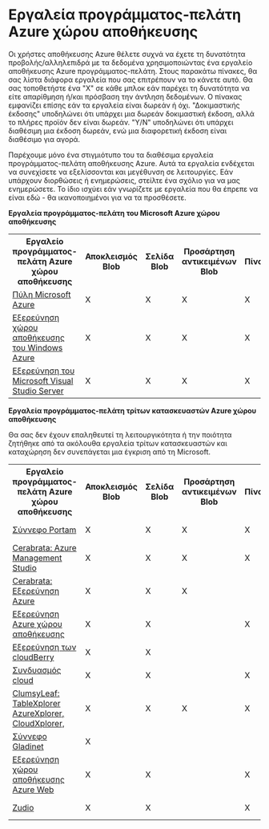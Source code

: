 <properties
    pageTitle="Εργαλεία προγράμματος-πελάτη Azure αποθήκευσης | Microsoft Azure"
    description="Μια λίστα με εργαλεία που σας επιτρέπουν να προβολή/αλληλεπιδρούν με τα δεδομένα σας χώρο αποθήκευσης Azure."
    services="storage"
    documentationCenter=""
    authors="micurd"
    manager="jahogg"
    editor="tysonn"/>

<tags
    ms.service="storage"
    ms.workload="storage"
    ms.tgt_pltfrm="na"
    ms.devlang="na"
    ms.topic="article"
    ms.date="10/18/2016"
    ms.author="micurd"/>

# <a name="azure-storage-client-tools"></a>Εργαλεία προγράμματος-πελάτη Azure χώρου αποθήκευσης

Οι χρήστες αποθήκευσης Azure θέλετε συχνά να έχετε τη δυνατότητα προβολής/αλληλεπιδρά με τα δεδομένα χρησιμοποιώντας ένα εργαλείο αποθήκευσης Azure προγράμματος-πελάτη. Στους παρακάτω πίνακες, θα σας λίστα διάφορα εργαλεία που σας επιτρέπουν να το κάνετε αυτό. Θα σας τοποθετήστε ένα "X" σε κάθε μπλοκ εάν παρέχει τη δυνατότητα να είτε απαρίθμηση ή/και πρόσβαση την άντληση δεδομένων. Ο πίνακας εμφανίζει επίσης εάν τα εργαλεία είναι δωρεάν ή όχι. "Δοκιμαστικής έκδοσης" υποδηλώνει ότι υπάρχει μια δωρεάν δοκιμαστική έκδοση, αλλά το πλήρες προϊόν δεν είναι δωρεάν. "Y/N" υποδηλώνει ότι υπάρχει διαθέσιμη μια έκδοση δωρεάν, ενώ μια διαφορετική έκδοση είναι διαθέσιμο για αγορά.

Παρέχουμε μόνο ένα στιγμιότυπο του τα διαθέσιμα εργαλεία προγράμματος-πελάτη αποθήκευσης Azure. Αυτά τα εργαλεία ενδέχεται να συνεχίσετε να εξελίσσονται και μεγέθυνση σε λειτουργίες. Εάν υπάρχουν διορθώσεις ή ενημερώσεις, στείλτε ένα σχόλιο για να μας ενημερώσετε. Το ίδιο ισχύει εάν γνωρίζετε με εργαλεία που θα έπρεπε να είναι εδώ - θα ικανοποιημένοι για να τα προσθέσετε.

**Εργαλεία προγράμματος-πελάτη του Microsoft Azure χώρου αποθήκευσης**

<table>
  <tr>
    <th rowspan="2">Εργαλείο προγράμματος-πελάτη Azure χώρου αποθήκευσης</th>
    <th rowspan="2">Αποκλεισμός Blob</th>
    <th rowspan="2">Σελίδα Blob</th>
    <th rowspan="2">Προσάρτηση αντικειμένων Blob</th>
    <th rowspan="2">Πίνακες</th>
    <th rowspan="2">Ουρές</th>
    <th rowspan="2">Αρχεία</th>
    <th rowspan="2">Δωρεάν</th>
    <th colspan="4">Πλατφόρμα</th>
  </tr>
  <tr>
    <td>Web</td>
    <td>Windows</td>
    <td>OSX</td>
    <td>Linux</td>
  </tr>
  <tr>
    <td><a href="https://azure.microsoft.com/features/azure-portal/">Πύλη Microsoft Azure</a></td>
    <td>X</td>
    <td>X</td>
    <td>X</td>
    <td>X</td>
    <td>X</td>
    <td>X</td>
    <td>Y</td>
    <td>X</td>
    <td></td>
    <td></td>
    <td></td>
  </tr>
  <tr>
    <td><a href="http://storageexplorer.com/">Εξερεύνηση χώρου αποθήκευσης του Windows Azure</a></td>
    <td>X</td>
    <td>X</td>
    <td>X</td>
    <td>X</td>
    <td>X</td>
    <td>X</td>
    <td>Y</td>
    <td></td>
    <td>X</td>
    <td>X</td>
    <td>X</td>
  </tr>
  <tr>
    <td><a href="https://www.visualstudio.com/features/azure-tools-vs.aspx">Εξερεύνηση του Microsoft Visual Studio Server</a></td>
    <td>X</td>
    <td>X</td>
    <td>X</td>
    <td>X</td>
    <td>X</td>
    <td></td>
    <td>Y</td>
    <td></td>
    <td>X</td>
    <td></td>
    <td></td>
  </tr>
</table>

**Εργαλεία προγράμματος-πελάτη τρίτων κατασκευαστών Azure χώρου αποθήκευσης**

Θα σας δεν έχουν επαληθευτεί τη λειτουργικότητα ή την ποιότητα ζητήθηκε από τα ακόλουθα εργαλεία τρίτων κατασκευαστών και καταχώρηση δεν συνεπάγεται μια έγκριση από τη Microsoft.

<table>
  <tr>
    <th rowspan="2">Εργαλείο προγράμματος-πελάτη Azure χώρου αποθήκευσης</th>
    <th rowspan="2">Αποκλεισμός Blob</th>
    <th rowspan="2">Σελίδα Blob</th>
    <th rowspan="2">Προσάρτηση αντικειμένων Blob</th>
    <th rowspan="2">Πίνακες</th>
    <th rowspan="2">Ουρές</th>
    <th rowspan="2">Αρχεία</th>
    <th rowspan="2">Δωρεάν</th>
    <th colspan="4">Πλατφόρμα</th>
  </tr>
  <tr>
    <td>Web</td>
    <td>Windows</td>
    <td>OSX</td>
    <td>Linux</td>
  </tr>
  <tr>
    <td><a href="http://www.cloudportam.com/">Σύννεφο Portam</a></td>
    <td>X</td>
    <td>X</td>
    <td>X</td>
    <td>X</td>
    <td>X</td>
    <td>X</td>
    <td>Δοκιμαστική έκδοση</td>
    <td>X</td>
    <td></td>
    <td></td>
    <td></td>
  </tr>
  <tr>
    <td><a href="http://www.cerebrata.com/products/azure-management-studio/introduction">Cerabrata: Azure Management Studio</a></td>
    <td>X</td>
    <td>X</td>
    <td>X</td>
    <td>X</td>
    <td>X</td>
    <td>X</td>
    <td>Δοκιμαστική έκδοση</td>
    <td></td>
    <td>X</td>
    <td></td>
    <td></td>
  </tr>
  <tr>
    <td><a href="http://www.cerebrata.com/products/azure-explorer/introduction">Cerabrata: Εξερεύνηση Azure</a></td>
    <td>X</td>
    <td>X</td>
    <td>X</td>
    <td></td>
    <td></td>
    <td>X</td>
    <td>Y</td>
    <td></td>
    <td>X</td>
    <td></td>
    <td></td>
  </tr>
  <tr>
    <td><a href="http://azurestorageexplorer.codeplex.com/">Εξερεύνηση Azure χώρου αποθήκευσης</a></td>
    <td>X</td>
    <td>X</td>
    <td></td>
    <td>X</td>
    <td>X</td>
    <td></td>
    <td>Y</td>
    <td></td>
    <td>X</td>
    <td></td>
    <td></td>
  </tr>
  <tr>
    <td><a href="http://www.cloudberrylab.com/free-microsoft-azure-explorer.aspx">Εξερεύνηση των cloudBerry</a></td>
    <td>X</td>
    <td>X</td>
    <td></td>
    <td></td>
    <td></td>
    <td>X</td>
    <td>Y/N</td>
    <td></td>
    <td>X</td>
    <td></td>
    <td></td>
  </tr>
  <tr>
    <td><a href="http://www.gapotchenko.com/cloudcombine">Συνδυασμός cloud</a></td>
    <td>X</td>
    <td>X</td>
    <td></td>
    <td>X</td>
    <td>X</td>
    <td></td>
    <td>Δοκιμαστική έκδοση</td>
    <td></td>
    <td>X</td>
    <td></td>
    <td></td>
  </tr>
  <tr>
    <td><a href="http://clumsyleaf.com">ClumsyLeaf: TableXplorer AzureXplorer, CloudXplorer,</a></td>
    <td>X</td>
    <td>X</td>
    <td>X</td>
    <td>X</td>
    <td>X</td>
    <td>X</td>
    <td>Y</td>
    <td></td>
    <td>X</td>
    <td></td>
    <td></td>
  </tr>
  <tr>
    <td><a href="http://www.gladinet.com/Azure-Storage/index.htm">Σύννεφο Gladinet</a></td>
    <td>X</td>
    <td></td>
    <td></td>
    <td></td>
    <td></td>
    <td></td>
    <td>Δοκιμαστική έκδοση</td>
    <td></td>
    <td>X</td>
    <td></td>
    <td></td>
  </tr>
  <tr>
    <td><a href="http://storageexplorer.codeplex.com/">Εξερεύνηση χώρου αποθήκευσης Azure Web</a></td>
    <td>X</td>
    <td>X</td>
    <td></td>
    <td>X</td>
    <td>X</td>
    <td></td>
    <td>Y</td>
    <td>X</td>
    <td></td>
    <td></td>
    <td></td>
  </tr>
  <tr>
    <td><a href="https://zudio.co/">Zudio</a></td>
    <td>X</td>
    <td>X</td>
    <td></td>
    <td>X</td>
    <td>X</td>
    <td>X</td>
    <td>Δοκιμαστική έκδοση</td>
    <td>X</td>
    <td></td>
    <td></td>
    <td></td>
  </tr>
</table>
